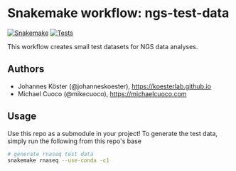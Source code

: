 # Snakemake workflow: ngs-test-data

[![Snakemake](https://img.shields.io/badge/snakemake-≥7.16-brightgreen.svg)](https://snakemake.readthedocs.org/)
[![Tests](https://github.com/gage-lab/ngs-test-data/actions/workflows/main.yml/badge.svg)](https://github.com/gage-lab/ngs-test-data/actions/workflows/main.yml)

This workflow creates small test datasets for NGS data analyses.

## Authors

- Johannes Köster (@johanneskoester), https://koesterlab.github.io
- Michael Cuoco (@mikecuoco), https://michaelcuoco.com

## Usage

Use this repo as a submodule in your project! To generate the test data, simply run the following from this repo's base

```bash
# generate rnaseq test data
snakemake rnaseq --use-conda -c1
```
